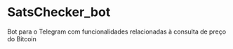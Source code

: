 # SatsChecker_bot
Bot para o Telegram com funcionalidades relacionadas à consulta de preço do Bitcoin
